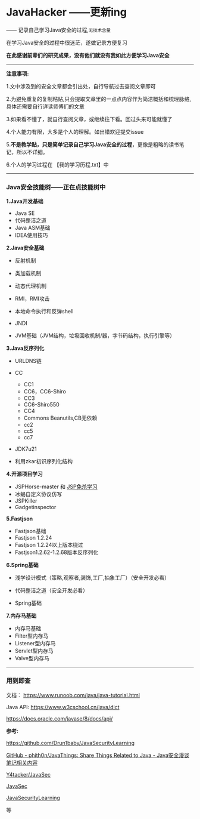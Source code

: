 # JavaHacker ——更新ing

—— 记录自己学习Java安全的过程,`无技术含量`

在学习Java安全的过程中很迷茫，遂做记录方便复习

**在此感谢前辈们的研究成果，没有他们就没有我如此方便学习Java安全**

---

**注意事项:**

1.文中涉及到的安全文章都会引出处，自行导航过去查阅文章即可

2.为避免重复的复制粘贴,只会提取文章里的一点点内容作为简洁概括和梳理脉络,具体还需要自行详读师傅们的文章

3.如果看不懂了，就自行查阅文章，或继续往下看。回过头来可能就懂了

4.个人能力有限，大多是个人的理解。如出错欢迎提交issue

5.**不是教学贴，只是简单记录自己学习Java安全的过程**，更像是粗略的读书笔记，所以不详细。

6.个人的学习过程在 【我的学习历程.txt】中

---

### Java安全技能树——正在点技能树中

**1.Java开发基础**

- Java SE
- 代码整洁之道
- Java ASM基础
- IDEA使用技巧

**2.Java安全基础**

- 反射机制

-  类加载机制
-  动态代理机制
-  RMI，RMI攻击
-  本地命令执行和反弹shell
-  JNDI
-  JVM基础（JVM结构，垃圾回收机制/器，字节码结构，执行引擎等）

**3.Java反序列化**

- URLDNS链
- CC

  - CC1
  - CC6，CC6-Shiro
  - CC3
  - CC6-Shiro550
  - CC4
  - Commons Beanutils,CB无依赖
  - cc2
  - cc5
  - cc7
- JDK7u21
- 利用zkar初识序列化结构

**4.开源项目学习**

- JSPHorse-master	和 [JSP免杀学习](https://tttang.com/archive/1315/#toc_0x00)
- 冰蝎自定义协议仿写
- JSPKiller
- Gadgetinspector

**5.Fastjson**

- Fastjson基础
- Fastjson 1.2.24
- Fastjson 1.2.24以上版本绕过
- Fastjson1.2.62-1.2.68版本反序列化

**6.Spring基础**

- 浅学设计模式（策略,观察者,装饰,工厂,抽象工厂）（安全开发必看）

- 代码整洁之道（安全开发必看）

- Spring基础

**7.内存马基础**

- 内存马基础
- Filter型内存马
- Listener型内存马
- Servlet型内存马
- Valve型内存马

---

### 用到即查

文档：
https://www.runoob.com/java/java-tutorial.html

Java API:
https://www.w3cschool.cn/java/dict

https://docs.oracle.com/javase/8/docs/api/

**参考:**

https://github.com/Drun1baby/JavaSecurityLearning

[GitHub - phith0n/JavaThings: Share Things Related to Java - Java安全漫谈笔记相关内容](https://github.com/phith0n/JavaThings)

[Y4tacker/JavaSec](https://github.com/Y4tacker/JavaSec)

[JavaSec](https://javasec.org/)

[JavaSecurityLearning](https://github.com/Drun1baby/JavaSecurityLearning)

等